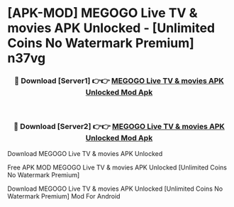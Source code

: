 # [APK-MOD] MEGOGO  Live TV & movies APK Unlocked - [Unlimited Coins No Watermark Premium] n37vg



<div align="center">
<h3>🔴 Download [Server1] 👉👉 <a href="https://momento.my/?title=MEGOGO__Live_TV_&_movies_APK_Unlocked">MEGOGO  Live TV & movies APK Unlocked Mod Apk</a></h3><br>

<h3>🔴 Download [Server2] 👉👉 <a href="https://momento.my/?title=MEGOGO__Live_TV_&_movies_APK_Unlocked">MEGOGO  Live TV & movies APK Unlocked Mod Apk</a></h3>
</div>



Download MEGOGO  Live TV & movies APK Unlocked 

Free APK MOD MEGOGO  Live TV & movies APK Unlocked [Unlimited Coins No Watermark Premium]

Download MEGOGO  Live TV & movies APK Unlocked [Unlimited Coins No Watermark Premium] Mod For Android
